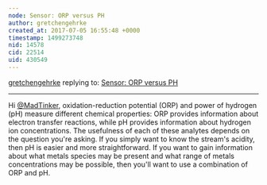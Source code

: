 ```yaml
---
node: Sensor: ORP versus PH
author: gretchengehrke
created_at: 2017-07-05 16:55:48 +0000
timestamp: 1499273748
nid: 14578
cid: 22514
uid: 430549
---
```




[gretchengehrke](../profile/gretchengehrke) replying to: [Sensor: ORP versus PH](../notes/MadTinker/06-24-2017/sensor-orp-versus-ph)

----
Hi [@MadTinker](/profile/MadTinker), oxidation-reduction potential (ORP) and power of hydrogen (pH) measure different chemical properties: ORP provides information about electron transfer reactions, while pH provides information about hydrogen ion concentrations. The usefulness of each of these analytes depends on the question you're asking. If you simply want to know the stream's acidity, then pH is easier and more straightforward. If you want to gain information about what metals species may be present and what range of metals concentrations may be possible, then you'll want to use a combination of ORP and pH. 